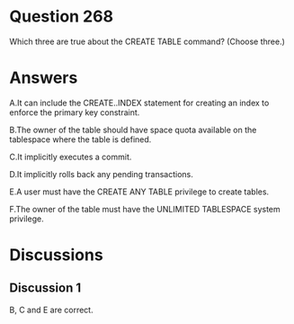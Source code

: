 # Question 268
Which three are true about the CREATE TABLE command? (Choose three.)

# Answers
A.It can include the CREATE..INDEX statement for creating an index to enforce the primary key constraint.

B.The owner of the table should have space quota available on the tablespace where the table is defined.

C.It implicitly executes a commit.

D.It implicitly rolls back any pending transactions.

E.A user must have the CREATE ANY TABLE privilege to create tables.

F.The owner of the table must have the UNLIMITED TABLESPACE system privilege.

# Discussions
## Discussion 1
B, C and E are correct.

